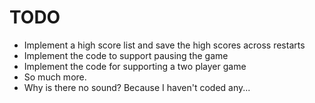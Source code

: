 TODO
=======

* Implement a high score list and save the high scores across restarts
* Implement the code to support pausing the game
* Implement the code for supporting a two player game
* So much more.
* Why is there no sound?  Because I haven't coded any...
